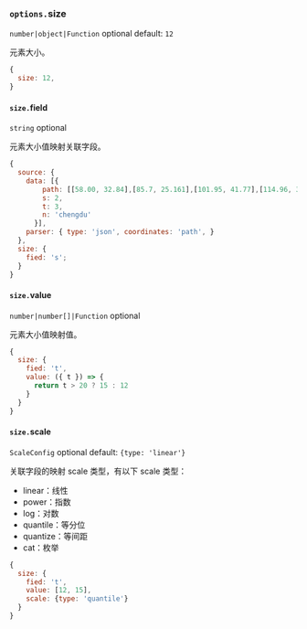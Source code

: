 ### `options.`size

`number|object|Function` optional default: `12`

元素大小。

```js
{
  size: 12,
}
```

#### `size.`field

`string` optional

元素大小值映射关联字段。

```js
{
  source: {
    data: [{
        path: [[58.00, 32.84],[85.7, 25.161],[101.95, 41.77],[114.96, 39.63],[117.421, 28.61]],
        s: 2,
        t: 3,
        n: 'chengdu'
      }],
    parser: { type: 'json', coordinates: 'path', }
  },
  size: {
    fied: 's';
  }
}
```

#### `size.`value

`number|number[]|Function` optional

元素大小值映射值。

```js
{
  size: {
    fied: 't',
    value: ({ t }) => {
      return t > 20 ? 15 : 12
    }
  }
}
```

#### `size.`scale

`ScaleConfig` optional default: `{type: 'linear'}`

关联字段的映射 scale 类型，有以下 scale 类型：

*   linear：线性
*   power：指数
*   log：对数
*   quantile：等分位
*   quantize：等间距
*   cat：枚举


```js
{
  size: {
    fied: 't',
    value: [12, 15],
    scale: {type: 'quantile'}
  }
}
```
